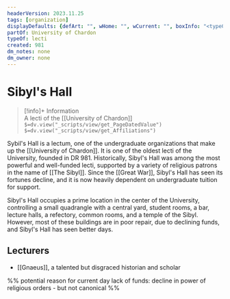 ```yaml
---
headerVersion: 2023.11.25
tags: [organization]
displayDefaults: {defArt: "", wHome: "", wCurrent: "", boxInfo: "<typeOf:UA> of <partOf>", partOf: ""}
partOf: University of Chardon
typeOf: lecti
created: 981
dm_notes: none
dm_owner: none
---
```

# Sibyl's Hall
>[!info]+ Information  
> A lecti of the [[University of Chardon]]  
> `$=dv.view("_scripts/view/get_PageDatedValue")`  
> `$=dv.view("_scripts/view/get_Affiliations")`

Sybil's Hall is a lectum, one of the undergraduate organizations that make up the [[University of Chardon]]. It is one of the oldest lecti of the University, founded in DR 981. Historically, Sibyl's Hall was among the most powerful and well-funded lecti, supported by a variety of religious patrons in the name of [[The Sibyl]]. Since the [[Great War]], Sibyl's Hall has seen its fortunes decline, and it is now heavily dependent on undergraduate tuition for support. 

Sibyl's Hall occupies a prime location in the center of the University, controlling a small quadrangle with a central yard, student rooms, a bar, lecture halls, a refectory, common rooms, and a temple of the Sibyl. However, most of these buildings are in poor repair, due to declining funds, and Sibyl's Hall  has seen better days.
## Lecturers
- [[Gnaeus]], a talented but disgraced historian and scholar

%%
potential reason for current day lack of funds: decline in power of religious orders - but not canonical
%%
